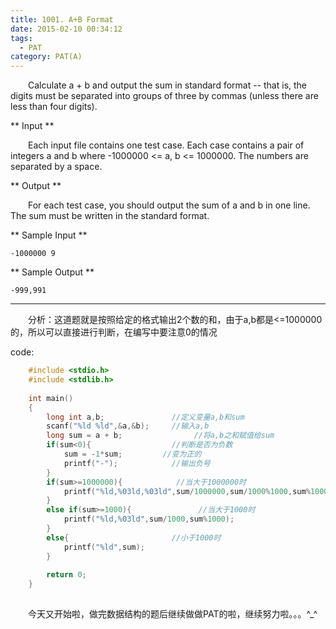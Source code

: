 ```yaml
---
title: 1001. A+B Format
date: 2015-02-10 00:34:12
tags: 
  - PAT
category: PAT(A)
---
```


&emsp;&emsp;Calculate a + b and output the sum in standard format -- that is, the digits must be separated into groups of three by commas (unless there are less than four digits).
<!-- more -->
** Input **

&emsp;&emsp;Each input file contains one test case. Each case contains a pair of integers a and b where -1000000 <= a, b <= 1000000. The numbers are separated by a space.

** Output **

&emsp;&emsp;For each test case, you should output the sum of a and b in one line. The sum must be written in the standard format.

** Sample Input **
    
    
    -1000000 9
    

** Sample Output **
    
    
    -999,991
    

* * *

&emsp;&emsp;分析：这道题就是按照给定的格式输出2个数的和，由于a,b都是<=1000000的，所以可以直接进行判断，在编写中要注意0的情况

  

code:

    
```C++    
    #include <stdio.h>
    #include <stdlib.h>
    
    int main()
    {
        long int a,b;               //定义变量a,b和sum
        scanf("%ld %ld",&a,&b);     //输入a,b
        long sum = a + b;                //将a,b之和赋值给sum
        if(sum<0){                  //判断是否为负数
            sum = -1*sum;         //变为正的
            printf("-");            //输出负号
        }
        if(sum>=1000000){            //当大于1000000时
            printf("%ld,%03ld,%03ld",sum/1000000,sum/1000%1000,sum%1000);
        }
        else if(sum>=1000){               //当大于1000时
            printf("%ld,%03ld",sum/1000,sum%1000);
        }
        else{                       //小于1000时
            printf("%ld",sum);
        }
        
        return 0;
    }
    

```

&emsp;&emsp;今天又开始啦，做完数据结构的题后继续做做PAT的啦，继续努力啦。。。^_^  

